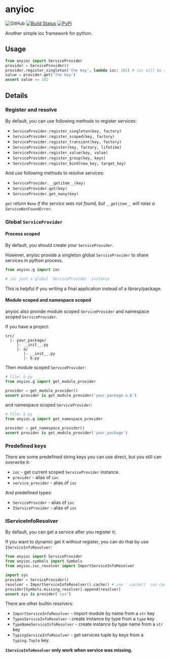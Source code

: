 # anyioc

![GitHub](https://img.shields.io/github/license/Cologler/anyioc-python.svg)
[![Build Status](https://travis-ci.com/Cologler/anyioc-python.svg?branch=master)](https://travis-ci.com/Cologler/anyioc-python)
[![PyPI](https://img.shields.io/pypi/v/anyioc.svg)](https://pypi.org/project/anyioc/)

Another simple ioc framework for python.

## Usage

``` py
from anyioc import ServiceProvider
provider = ServiceProvider()
provider.register_singleton('the key', lambda ioc: 102) # ioc will be a `IServiceProvider`
value = provider.get('the key')
assert value == 102
```

## Details

### Register and resolve

By default, you can use following methods to register services:

- `ServiceProvider.register_singleton(key, factory)`
- `ServiceProvider.register_scoped(key, factory)`
- `ServiceProvider.register_transient(key, factory)`
- `ServiceProvider.register(key, factory, lifetime)`
- `ServiceProvider.register_value(key, value)`
- `ServiceProvider.register_group(key, keys)`
- `ServiceProvider.register_bind(new_key, target_key)`

And use following methods to resolve services:

- `ServiceProvider.__getitem__(key)`
- `ServiceProvider.get(key)`
- `ServiceProvider.get_many(key)`

*`get` return `None` if the service was not found, but `__getitem__` will raise a `ServiceNotFoundError`.*

### Global `ServiceProvider`

#### Process scoped

By default, you should create your `ServiceProvider`.

However, anyioc provide a singleton global `ServiceProvider` to share services in python process.

``` py
from anyioc.g import ioc

# ioc just a global `ServiceProvider` instance
```

This is helpful if you writing a final application instead of a library/package.

#### Module scoped and namespace scoped

anyioc also provide module scoped `ServiceProvider` and namespace scoped `ServiceProvider`.

If you have a project:

``` tree
src/
  |- your_package/
     |- __init__.py
     |- a/
        |- __init__.py
        |- b.py
```

Then module scoped `ServiceProvider`:

``` py
# file: b.py
from anyioc.g import get_module_provider

provider = get_module_provider()
assert provider is get_module_provider('your_package.a.b')
```

and namespace scoped `ServiceProvider`:

``` py
# file: b.py
from anyioc.g import get_namespace_provider

provider = get_namespace_provider()
assert provider is get_module_provider('your_package')
```

### Predefined keys

There are some predefined string keys you can use direct, but you still can overwrite it:

- `ioc` - get current scoped `ServiceProvider` instance.
- `provider` - alias of `ioc`
- `service_provider` - alias of `ioc`

And predefined types:

- `ServiceProvider` - alias of `ioc`
- `IServiceProvider` - alias of `ioc`

### IServiceInfoResolver

By default, you can get a service after you register it;

If you want to dynamic get it without register, you can do that by use `IServiceInfoResolver`:

``` py
from anyioc import ServiceProvider
from anyioc.symbols import Symbols
from anyioc.ioc_resolver import ImportServiceInfoResolver

import sys
provider = ServiceProvider()
resolver = ImportServiceInfoResolver().cache() # use `.cache()` can cache the results and prevent resolve again.
provider[Symbols.missing_resolver].append(resolver)
assert sys is provider['sys']
```

There are other builtin resolvers:

- `ImportServiceInfoResolver` - import module by name from a `str` key
- `TypesServiceInfoResolver` - create instance by type from a `type` key
- `TypeNameServiceInfoResolver` - create instance by type name from a `str` key
- `TypingServiceInfoResolver` - get services tuple by keys from a `typing.Tuple` key.

**`IServiceInfoResolver` only work when service was missing.**

